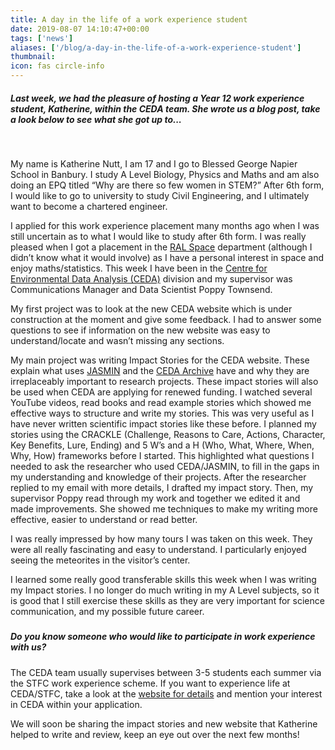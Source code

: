 ```yaml
---
title: A day in the life of a work experience student
date: 2019-08-07 14:10:47+00:00
tags: ['news']
aliases: ['/blog/a-day-in-the-life-of-a-work-experience-student']
thumbnail: 
icon: fas circle-info
---
```


##### Last week, we had the pleasure of hosting a Year 12 work experience student, Katherine, within the CEDA team. She wrote us a blog post, take a look below to see what she got up to...


 


My name is Katherine Nutt, I am 17 and I go to Blessed George Napier School in Banbury. I study A Level Biology, Physics and Maths and am also doing an EPQ titled “Why are there so few women in STEM?” After 6th form, I would like to go to university to study Civil Engineering, and I ultimately want to become a chartered engineer.


I applied for this work experience placement many months ago when I was still uncertain as to what I would like to study after 6th form. I was really pleased when I got a placement in the [RAL Space](https://www.ralspace.stfc.ac.uk/Pages/home.aspx) department (although I didn’t know what it would involve) as I have a personal interest in space and enjoy maths/statistics. This week I have been in the [Centre for Environmental Data Analysis (CEDA)](/) division and my supervisor was Communications Manager and Data Scientist Poppy Townsend.


My first project was to look at the new CEDA website which is under construction at the moment and give some feedback. I had to answer some questions to see if information on the new website was easy to understand/locate and wasn’t missing any sections.


My main project was writing Impact Stories for the CEDA website. These explain what uses [JASMIN](http://www.jasmin.ac.uk) and the [CEDA Archive](http://archive.ceda.ac.uk/) have and why they are irreplaceably important to research projects. These impact stories will also be used when CEDA are applying for renewed funding. I watched several YouTube videos, read books and read example stories which showed me effective ways to structure and write my stories. This was very useful as I have never written scientific impact stories like these before. I planned my stories using the CRACKLE (Challenge, Reasons to Care, Actions, Character, Key Benefits, Lure, Ending) and 5 W’s and a H (Who, What, Where, When, Why, How) frameworks before I started. This highlighted what questions I needed to ask the researcher who used CEDA/JASMIN, to fill in the gaps in my understanding and knowledge of their projects. After the researcher replied to my email with more details, I drafted my impact story. Then, my supervisor Poppy read through my work and together we edited it and made improvements. She showed me techniques to make my writing more effective, easier to understand or read better.


I was really impressed by how many tours I was taken on this week. They were all really fascinating and easy to understand. I particularly enjoyed seeing the meteorites in the visitor’s center.


I learned some really good transferable skills this week when I was writing my Impact stories. I no longer do much writing in my A Level subjects, so it is good that I still exercise these skills as they are very important for science communication, and my possible future career.


##### 


##### Do you know someone who would like to participate in work experience with us?


  
The CEDA team usually supervises between 3-5 students each summer via the STFC work experience scheme. If you want to experience life at CEDA/STFC, take a look at the [website for details](https://stfc.ukri.org/about-us/work-with-us/work-experience/workexperienceral/) and mention your interest in CEDA within your application. 


We will soon be sharing the impact stories and new website that Katherine helped to write and review, keep an eye out over the next few months! 


